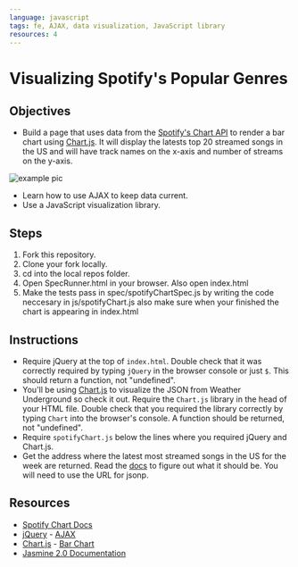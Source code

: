 ```yaml
---
language: javascript
tags: fe, AJAX, data visualization, JavaScript library
resources: 4
---
```


# Visualizing Spotify's Popular Genres

## Objectives

* Build a page that uses data from the [Spotify's Chart API](http://charts.spotify.com/docs) to render a bar chart using [Chart.js](http://chartkick.com/). It will display the latests top 20 streamed songs in the US and will have track names on the x-axis and number of streams on the y-axis.

<img src="images/example.png" alt="example pic">

* Learn how to use AJAX to keep data current.
* Use a JavaScript visualization library.

## Steps

1. Fork this repository.
2. Clone your fork locally.
3. cd into the local repos folder.
4. Open SpecRunner.html in your browser. Also open index.html
5. Make the tests pass in spec/spotifyChartSpec.js by writing the code neccesary in js/spotifyChart.js also make sure when your finished the chart is appearing in index.html

## Instructions

* Require jQuery at the top of `index.html`. Double check that it was correctly required by typing `jQuery` in the browser console or just `$`. This should return a function, not "undefined".
* You'll be using [Chart.js](http://www.chartjs.org/) to visualize the JSON from Weather Underground so check it out. Require the `Chart.js` library in the head of your HTML file. Double check that you required the library correctly by typing `Chart` into the browser's console. A function should be returned, not "undefined".
* Require `spotifyChart.js` below the lines where you required jQuery and Chart.js.
* Get the address where the latest most streamed songs in the US for the week are returned. Read the [docs](http://charts.spotify.com/docs) to figure out what it should be. You will need to use the URL for jsonp.

## Resources

* [Spotify Chart Docs](http://charts.spotify.com/docs)
* [jQuery](http://api.jquery.com/) - [AJAX](http://api.jquery.com/jquery.ajax/)
* [Chart.js](http://www.chartjs.org/docs/#getting-started) - [Bar Chart](http://www.chartjs.org/docs/#bar-chart-example-usage)
* [Jasmine 2.0 Documentation](http://jasmine.github.io/2.0/introduction.html)
